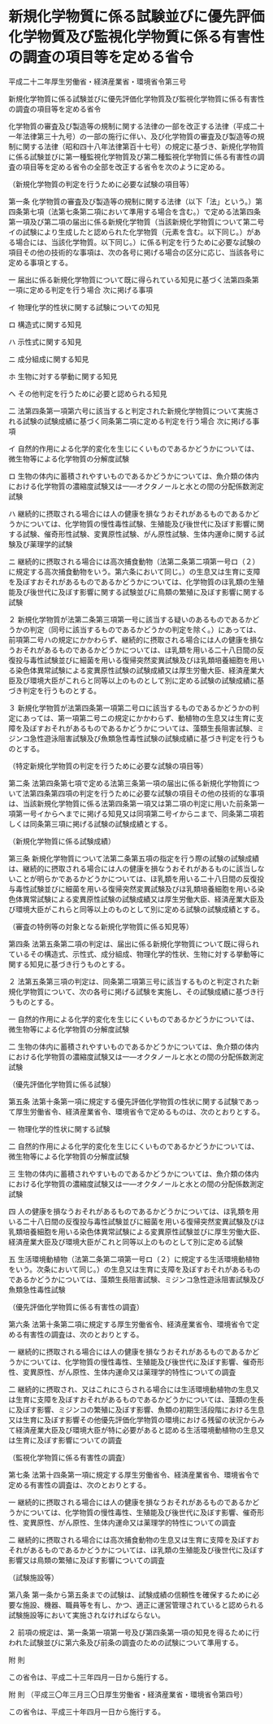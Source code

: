 # 新規化学物質に係る試験並びに優先評価化学物質及び監視化学物質に係る有害性の調査の項目等を定める省令

平成二十二年厚生労働省・経済産業省・環境省令第三号

新規化学物質に係る試験並びに優先評価化学物質及び監視化学物質に係る有害性の調査の項目等を定める省令

化学物質の審査及び製造等の規制に関する法律の一部を改正する法律（平成二十一年法律第三十九号）の一部の施行に伴い、及び化学物質の審査及び製造等の規制に関する法律（昭和四十八年法律第百十七号）の規定に基づき、新規化学物質に係る試験並びに第一種監視化学物質及び第二種監視化学物質に係る有害性の調査の項目等を定める省令の全部を改正する省令を次のように定める。

（新規化学物質の判定を行うために必要な試験の項目等）

第一条 化学物質の審査及び製造等の規制に関する法律（以下「法」という。）第四条第七項（法第七条第二項において準用する場合を含む。）で定める法第四条第一項及び第二項の届出に係る新規化学物質（当該新規化学物質について第二号イの試験により生成したと認められた化学物質（元素を含む。以下同じ。）がある場合には、当該化学物質。以下同じ。）に係る判定を行うために必要な試験の項目その他の技術的な事項は、次の各号に掲げる場合の区分に応じ、当該各号に定める事項とする。

一 届出に係る新規化学物質について既に得られている知見に基づく法第四条第一項に定める判定を行う場合 次に掲げる事項

イ 物理化学的性状に関する試験についての知見

ロ 構造式に関する知見

ハ 示性式に関する知見

ニ 成分組成に関する知見

ホ 生物に対する挙動に関する知見

ヘ その他判定を行うために必要と認められる知見

二 法第四条第一項第六号に該当すると判定された新規化学物質について実施される試験の試験成績に基づく同条第二項に定める判定を行う場合 次に掲げる事項

イ 自然的作用による化学的変化を生じにくいものであるかどうかについては、微生物等による化学物質の分解度試験

ロ 生物の体内に蓄積されやすいものであるかどうかについては、魚介類の体内における化学物質の濃縮度試験又は一―オクタノールと水との間の分配係数測定試験

ハ 継続的に摂取される場合には人の健康を損なうおそれがあるものであるかどうかについては、化学物質の慢性毒性試験、生殖能及び後世代に及ぼす影響に関する試験、催奇形性試験、変異原性試験、がん原性試験、生体内運命に関する試験及び薬理学的試験

ニ 継続的に摂取される場合には高次捕食動物（法第二条第二項第一号ロ（２）に規定する高次捕食動物をいう。第六条において同じ。）の生息又は生育に支障を及ぼすおそれがあるものであるかどうかについては、化学物質のほ乳類の生殖能及び後世代に及ぼす影響に関する試験並びに鳥類の繁殖に及ぼす影響に関する試験

２ 新規化学物質が法第二条第三項第一号に該当する疑いのあるものであるかどうかの判定（同号に該当するものであるかどうかの判定を除く。）にあっては、前項第二号ハの規定にかかわらず、継続的に摂取される場合には人の健康を損なうおそれがあるものであるかどうかについては、ほ乳類を用いる二十八日間の反復投与毒性試験並びに細菌を用いる復帰突然変異試験及びほ乳類培養細胞を用いる染色体異常試験による変異原性試験の試験成績又は厚生労働大臣、経済産業大臣及び環境大臣がこれらと同等以上のものとして別に定める試験の試験成績に基づき判定を行うものとする。

３ 新規化学物質が法第四条第一項第二号ロに該当するものであるかどうかの判定にあっては、第一項第二号ニの規定にかかわらず、動植物の生息又は生育に支障を及ぼすおそれがあるものであるかどうかについては、藻類生長阻害試験、ミジンコ急性遊泳阻害試験及び魚類急性毒性試験の試験成績に基づき判定を行うものとする。

（特定新規化学物質の判定を行うために必要な試験の項目等）

第二条 法第四条第七項で定める法第三条第一項の届出に係る新規化学物質について法第四条第四項の判定を行うために必要な試験の項目その他の技術的な事項は、当該新規化学物質に係る法第四条第一項又は第二項の判定に用いた前条第一項第一号イからヘまでに掲げる知見又は同項第二号イからニまで、同条第二項若しくは同条第三項に掲げる試験の試験成績とする。

（新規化学物質に係る試験成績）

第三条 新規化学物質について法第二条第五項の指定を行う際の試験の試験成績は、継続的に摂取される場合には人の健康を損なうおそれがあるものに該当しないことが明らかであるかどうかについては、ほ乳類を用いる二十八日間の反復投与毒性試験並びに細菌を用いる復帰突然変異試験及びほ乳類培養細胞を用いる染色体異常試験による変異原性試験の試験成績又は厚生労働大臣、経済産業大臣及び環境大臣がこれらと同等以上のものとして別に定める試験の試験成績とする。

（審査の特例等の対象となる新規化学物質に係る知見等）

第四条 法第五条第二項の判定は、届出に係る新規化学物質について既に得られているその構造式、示性式、成分組成、物理化学的性状、生物に対する挙動等に関する知見に基づき行うものとする。

２ 法第五条第三項の判定は、同条第二項第三号に該当するものと判定された新規化学物質について、次の各号に掲げる試験を実施し、その試験成績に基づき行うものとする。

一 自然的作用による化学的変化を生じにくいものであるかどうかについては、微生物等による化学物質の分解度試験

二 生物の体内に蓄積されやすいものであるかどうかについては、魚介類の体内における化学物質の濃縮度試験又は一―オクタノールと水との間の分配係数測定試験

（優先評価化学物質に係る試験）

第五条 法第十条第一項に規定する優先評価化学物質の性状に関する試験であって厚生労働省令、経済産業省令、環境省令で定めるものは、次のとおりとする。

一 物理化学的性状に関する試験

二 自然的作用による化学的変化を生じにくいものであるかどうかについては、微生物等による化学物質の分解度試験

三 生物の体内に蓄積されやすいものであるかどうかについては、魚介類の体内における化学物質の濃縮度試験又は一―オクタノールと水との間の分配係数測定試験

四 人の健康を損なうおそれがあるものであるかどうかについては、ほ乳類を用いる二十八日間の反復投与毒性試験並びに細菌を用いる復帰突然変異試験及びほ乳類培養細胞を用いる染色体異常試験による変異原性試験並びに厚生労働大臣、経済産業大臣及び環境大臣がこれと同等以上のものとして別に定める試験

五 生活環境動植物（法第二条第二項第一号ロ（２）に規定する生活環境動植物をいう。次条において同じ。）の生息又は生育に支障を及ぼすおそれがあるものであるかどうかについては、藻類生長阻害試験、ミジンコ急性遊泳阻害試験及び魚類急性毒性試験

（優先評価化学物質に係る有害性の調査）

第六条 法第十条第二項に規定する厚生労働省令、経済産業省令、環境省令で定める有害性の調査は、次のとおりとする。

一 継続的に摂取される場合には人の健康を損なうおそれがあるものであるかどうかについては、化学物質の慢性毒性、生殖能及び後世代に及ぼす影響、催奇形性、変異原性、がん原性、生体内運命又は薬理学的特性についての調査

二 継続的に摂取され、又はこれにさらされる場合には生活環境動植物の生息又は生育に支障を及ぼすおそれがあるものであるかどうかについては、藻類の生長に及ぼす影響、ミジンコの繁殖に及ぼす影響、魚類の初期生活段階における生息又は生育に及ぼす影響その他優先評価化学物質の環境における残留の状況からみて経済産業大臣及び環境大臣が特に必要があると認める生活環境動植物の生息又は生育に及ぼす影響についての調査

（監視化学物質に係る有害性の調査）

第七条 法第十四条第一項に規定する厚生労働省令、経済産業省令、環境省令で定める有害性の調査は、次のとおりとする。

一 継続的に摂取される場合には人の健康を損なうおそれがあるものであるかどうかについては、化学物質の慢性毒性、生殖能及び後世代に及ぼす影響、催奇形性、変異原性、がん原性、生体内運命又は薬理学的特性についての調査

二 継続的に摂取される場合には高次捕食動物の生息又は生育に支障を及ぼすおそれがあるものであるかどうかについては、ほ乳類の生殖能及び後世代に及ぼす影響又は鳥類の繁殖に及ぼす影響についての調査

（試験施設等）

第八条 第一条から第五条までの試験は、試験成績の信頼性を確保するために必要な施設、機器、職員等を有し、かつ、適正に運営管理されていると認められる試験施設等において実施されなければならない。

２ 前項の規定は、第一条第一項第一号及び第四条第一項の知見を得るために行われた試験並びに第六条及び前条の調査のための試験について準用する。

附 則

この省令は、平成二十三年四月一日から施行する。

附 則 （平成三〇年三月三〇日厚生労働省・経済産業省・環境省令第四号）

この省令は、平成三十年四月一日から施行する。
